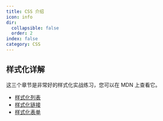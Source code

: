 ```yaml
---
title: CSS 介绍
icon: info
dir:
  collapsible: false
  order: 2
index: false
category: CSS
---
```


<Catalog />

## 样式化详解

这三个章节是非常好的样式化实战练习，您可以在 MDN 上查看它。

- [样式化列表](https://developer.mozilla.org/zh-CN/docs/Learn/CSS/Styling_text/Styling_lists)
- [样式化链接](https://developer.mozilla.org/zh-CN/docs/Learn/CSS/Styling_text/Styling_links)
- [样式化表单](https://developer.mozilla.org/zh-CN/docs/Learn/CSS/Building_blocks/Styling_tables)

